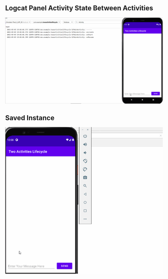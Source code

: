 ## Logcat Panel Activity State Between Activities
![](app/src/main/res/drawable/task1.gif)
## Saved Instance
![](app/src/main/res/drawable/task2.gif)
